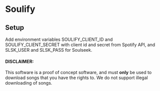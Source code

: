 # Soulify

## Setup
Add environment variables SOULIFY_CLIENT_ID and SOULIFY_CLIENT_SECRET with client id and secret from Spotify API, and SLSK_USER and SLSK_PASS for Soulseek.

#### DISCLAIMER:
This software is a proof of concept software, and must **only** be used to download songs that you have the rights to. 
We do not support illegal downloading of songs. 

